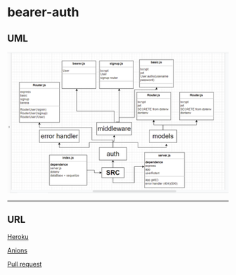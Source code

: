 # bearer-auth

## UML
![](./asset/class07.png)

---
## URL

[Heroku](https://mohammad-bearer-auth.herokuapp.com/)

[Anions](https://github.com/Mohammad-Alhaj/bearer-auth/actions)

[Pull request](https://github.com/Mohammad-Alhaj/bearer-auth/pulls)

